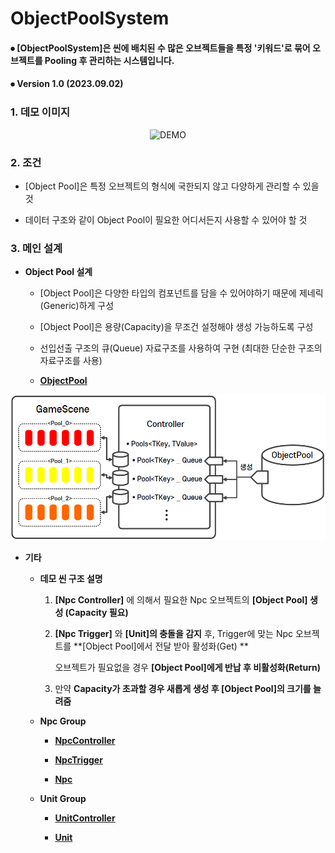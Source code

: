 # ObjectPoolSystem

#### ⦁ [ObjectPoolSystem]은 씬에 배치된 수 많은 오브젝트들을 특정 '키워드'로 묶어 오브젝트를 Pooling 후 관리하는 시스템입니다.

#### ⦁ Version 1.0 (2023.09.02)

### 1. 데모 이미지

<p align="center">
    <img src="./ObjectPoolSystem/ImageGroup/DEMO" alt="DEMO" width="600">
</p>

### 2. 조건

- [Object Pool]은 특정 오브젝트의 형식에 국한되지 않고 다양하게 관리할 수 있을 것

- 데이터 구조와 같이 Object Pool이 필요한 어디서든지 사용할 수 있어야 할 것

### 3. 메인 설계

- **Object Pool 설계**

  - [Object Pool]은 다양한 타입의 컴포넌트를 담을 수 있어야하기 때문에 제네릭(Generic)하게 구성

  - [Object Pool]은 용량(Capacity)을 무조건 설정해야 생성 가능하도록 구성

  - 선입선출 구조의 큐(Queue) 자료구조를 사용하여 구현 (최대한 단순한 구조의 자료구조를 사용)

  - **[ObjectPool](https://github.com/MinjunISAAC/ObjectPoolSystem/blob/main/ObjectPoolSystem/Assets/Utility/ObjectPoolSystem/Scripts/ObjectPool.cs)**

<p align="center">
    <img src="./ObjectPoolSystem/ImageGroup/Structure.png" alt="Structure" width="600">
</p>

- **기타**
  - **데모 씬 구조 설명**

    1) **[Npc Controller]** 에 의해서 필요한 Npc 오브젝트의 **[Object Pool] 생성 (Capacity 필요)**

    2) **[Npc Trigger]** 와 **[Unit]의 충돌을 감지** 후, Trigger에 맞는 Npc 오브젝트를 **[Object Pool]에서 전달 받아 활성화(Get) **
 
        오브젝트가 필요없을 경우 **[Object Pool]에게 반납 후 비활성화(Return)**

    3) 만약 **Capacity가 초과할 경우 새롭게 생성 후 [Object Pool]의 크기를 늘려줌**
     
  - **Npc Group**

    - **[NpcController](https://github.com/MinjunISAAC/ObjectPoolSystem/blob/main/ObjectPoolSystem/Assets/TestGame/Scripts/Npc/NpcController.cs)**
 
    - **[NpcTrigger](https://github.com/MinjunISAAC/ObjectPoolSystem/blob/main/ObjectPoolSystem/Assets/TestGame/Scripts/Npc/NpcTrigger.cs)**
 
    - **[Npc](https://github.com/MinjunISAAC/ObjectPoolSystem/blob/main/ObjectPoolSystem/Assets/TestGame/Scripts/Npc/Npc.cs)**

  - **Unit Group**

    - **[UnitController](https://github.com/MinjunISAAC/ObjectPoolSystem/blob/main/ObjectPoolSystem/Assets/TestGame/Scripts/Unit/Manage/UnitController.cs)**
 
    - **[Unit](https://github.com/MinjunISAAC/ObjectPoolSystem/blob/main/ObjectPoolSystem/Assets/TestGame/Scripts/Unit/Unit.cs)** 
